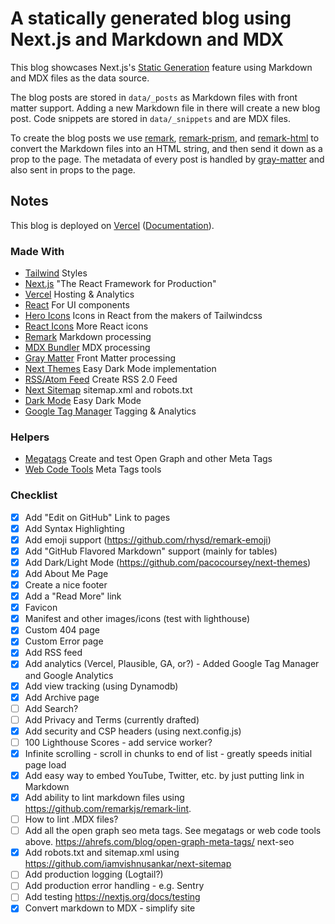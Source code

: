 # A statically generated blog using Next.js and Markdown and MDX

This blog showcases Next.js's [Static Generation](https://nextjs.org/docs/basic-features/pages) feature using Markdown and MDX files as the data source.

The blog posts are stored in `data/_posts` as Markdown files with front matter support. Adding a new Markdown file in there will create a new blog post. Code snippets are stored in `data/_snippets` and are MDX files.

To create the blog posts we use [remark](https://github.com/remarkjs/remark), [remark-prism](https://github.com/sergioramos/remark-prism#readme), and [remark-html](https://github.com/remarkjs/remark-html) to convert the Markdown files into an HTML string, and then send it down as a prop to the page. The metadata of every post is handled by [gray-matter](https://github.com/jonschlinkert/gray-matter) and also sent in props to the page.

## Notes

This blog is deployed on [Vercel](https://vercel.com/new?utm_source=github&utm_medium=readme&utm_campaign=next-example) ([Documentation](https://nextjs.org/docs/deployment)).

### Made With

- [Tailwind](https://tailwindcss.com/) Styles
- [Next.js](https://nextjs.org/) "The React Framework for Production"
- [Vercel](https://vercel.com/home) Hosting & Analytics
- [React](https://reactjs.org/) For UI components
- [Hero Icons](https://heroicons.com/) Icons in React from the makers of Tailwindcss
- [React Icons](https://react-icons.github.io/react-icons/) More React icons
- [Remark](https://github.com/remarkjs) Markdown processing
- [MDX Bundler](https://github.com/kentcdodds/mdx-bundler) MDX processing
- [Gray Matter](https://github.com/jonschlinkert/gray-matter) Front Matter processing
- [Next Themes](https://github.com/pacocoursey/next-themes) Easy Dark Mode implementation
- [RSS/Atom Feed](https://github.com/jpmonette/feed) Create RSS 2.0 Feed
- [Next Sitemap](https://github.com/iamvishnusankar/next-sitemap) sitemap.xml and robots.txt
- [Dark Mode](https://github.com/pacocoursey/next-themes) Easy Dark Mode
- [Google Tag Manager](https://tagmanager.google.com/#/home) Tagging & Analytics

### Helpers

- [Megatags](https://megatags.co/) Create and test Open Graph and other Meta Tags
- [Web Code Tools](https://webcode.tools) Meta Tags tools

### Checklist

- [x] Add "Edit on GitHub" Link to pages
- [x] Add Syntax Highlighting
- [x] Add emoji support (https://github.com/rhysd/remark-emoji)
- [x] Add "GitHub Flavored Markdown" support (mainly for tables)
- [x] Add Dark/Light Mode (https://github.com/pacocoursey/next-themes)
- [x] Add About Me Page
- [x] Create a nice footer
- [x] Add a "Read More" link
- [x] Favicon
- [x] Manifest and other images/icons (test with lighthouse)
- [x] Custom 404 page
- [x] Custom Error page
- [x] Add RSS feed
- [x] Add analytics (Vercel, Plausible, GA, or?) - Added Google Tag Manager and Google Analytics
- [x] Add view tracking (using Dynamodb)
- [x] Add Archive page
- [ ] Add Search?
- [ ] Add Privacy and Terms (currently drafted)
- [x] Add security and CSP headers (using next.config.js)
- [ ] 100 Lighthouse Scores - add service worker?
- [x] Infinite scrolling - scroll in chunks to end of list - greatly speeds initial page load
- [x] Add easy way to embed YouTube, Twitter, etc. by just putting link in Markdown
- [x] Add ability to lint markdown files using https://github.com/remarkjs/remark-lint.
- [ ] How to lint .MDX files?
- [ ] Add all the open graph seo meta tags. See megatags or web code tools above. https://ahrefs.com/blog/open-graph-meta-tags/ next-seo
- [x] Add robots.txt and sitemap.xml using https://github.com/iamvishnusankar/next-sitemap
- [ ] Add production logging (Logtail?)
- [ ] Add production error handling - e.g. Sentry
- [ ] Add testing https://nextjs.org/docs/testing
- [x] Convert markdown to MDX - simplify site
